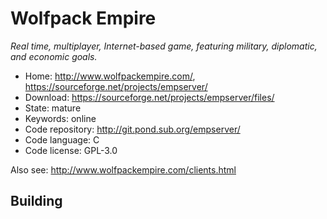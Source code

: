 # Wolfpack Empire

_Real time, multiplayer, Internet-based game, featuring military, diplomatic, and economic goals._

- Home: http://www.wolfpackempire.com/, https://sourceforge.net/projects/empserver/
- Download: https://sourceforge.net/projects/empserver/files/
- State: mature
- Keywords: online
- Code repository: http://git.pond.sub.org/empserver/
- Code language: C
- Code license: GPL-3.0

Also see: http://www.wolfpackempire.com/clients.html

## Building

